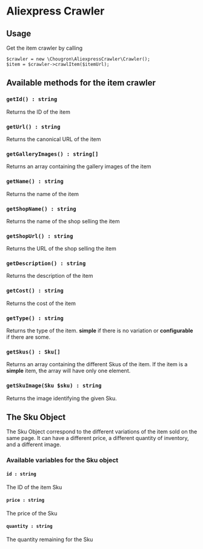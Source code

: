 # Aliexpress Crawler

## Usage

Get the item crawler by calling 

```
$crawler = new \Chougron\AliexpressCrawler\Crawler();
$item = $crawler->crawlItem($itemUrl);
```

## Available methods for the item crawler

### `getId() : string`
Returns the ID of the item

### `getUrl() : string`
Returns the canonical URL of the item

### `getGalleryImages() : string[]`
Returns an array containing the gallery images of the item

### `getName() : string`
Returns the name of the item

### `getShopName() : string`
Returns the name of the shop selling the item

### `getShopUrl() : string`
Returns the URL of the shop selling the item

### `getDescription() : string`
Returns the description of the item

### `getCost() : string`
Returns the cost of the item

### `getType() : string`
Returns the type of the item. **simple** if there is no variation or **configurable** if there are some.

### `getSkus() : Sku[]`
Returns an array containing the different Skus of the item. If the item is a **simple** item, the array will have only one element.

### `getSkuImage(Sku $sku) : string`
Returns the image identifying the given Sku.

## The Sku Object

The Sku Object correspond to the different variations of the item sold on the same page.
It can have a different price, a different quantity of inventory, and a different image.

### Available variables for the Sku object

#### `id : string`
The ID of the item Sku

#### `price : string`
The price of the Sku

#### `quantity : string`
The quantity remaining for the Sku